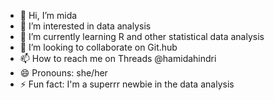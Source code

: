 - 👋 Hi, I’m mida
- 👀 I’m interested in data analysis
- 🌱 I’m currently learning R and other statistical data analysis
- 💞️ I’m looking to collaborate on Git.hub
- 📫 How to reach me on Threads @hamidahindri
- 😄 Pronouns: she/her
- ⚡ Fun fact: I'm a superrr newbie in the data analysis

<!---
midahmad/midahmad is a ✨ special ✨ repository because its `README.md` (this file) appears on your GitHub profile.
You can click the Preview link to take a look at your changes.
--->
